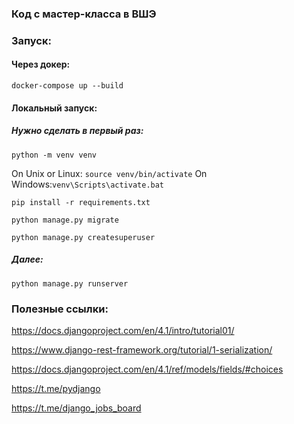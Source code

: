 ### Код с мастер-класса в ВШЭ

### Запуск:
#### Через докер:
`docker-compose up --build`
#### Локальный запуск:
##### Нужно сделать в первый раз:
`python -m venv venv`

On Unix or Linux: `source venv/bin/activate` On Windows:`venv\Scripts\activate.bat`

`pip install -r requirements.txt`

`python manage.py migrate`

`python manage.py createsuperuser`

##### Далее:
`python manage.py runserver`

### Полезные ссылки:
https://docs.djangoproject.com/en/4.1/intro/tutorial01/

https://www.django-rest-framework.org/tutorial/1-serialization/

https://docs.djangoproject.com/en/4.1/ref/models/fields/#choices

https://t.me/pydjango

https://t.me/django_jobs_board
